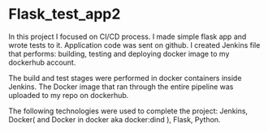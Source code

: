 # Flask_test_app2

In this project I focused on CI/CD process. I made simple flask app and wrote tests to it. Application code was sent on github. 
I created Jenkins file that performs: building, testing and deploying docker image to my dockerhub account. 

The build and test stages were performed in 
docker containers inside Jenkins. The Docker image that ran through the entire pipeline was uploaded to my repo on dockerhub.

The following technologies were used to complete the project:
Jenkins, Docker( and Docker in docker aka docker:dind ), Flask, Python.
